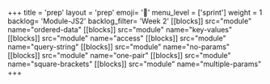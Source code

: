 +++
title = 'prep'
layout = 'prep'
emoji= '📝'
menu_level = ['sprint']
weight = 1
backlog= 'Module-JS2'
backlog_filter= 'Week 2'
[[blocks]]
src="module"
name="ordered-data"
[[blocks]]
src="module"
name="key-values"
[[blocks]]
src="module"
name="access"
[[blocks]]
src="module"
name="query-string"
[[blocks]]
src="module"
name="no-params"
[[blocks]]
src="module"
name="one-pair"
[[blocks]]
src="module"
name="square-brackets"
[[blocks]]
src="module"
name="multiple-params"
+++
